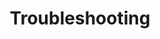 ---
title: Troubleshooting
description: Learn the basic concepts of Pachyderm in this glossary.
author:
tags: ["guides-user", "troubleshooting" ]
categories:
series:
date:
weight: 7
---